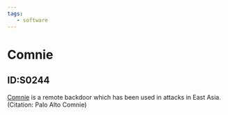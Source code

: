 ```yaml
---
tags:
   - software
---
```

# Comnie
## ID:S0244
[Comnie](software/S0244) is a remote backdoor which has been used in attacks in East Asia. (Citation: Palo Alto Comnie)
